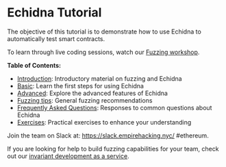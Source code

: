 # Echidna Tutorial

The objective of this tutorial is to demonstrate how to use Echidna to automatically test smart contracts.

To learn through live coding sessions, watch our [Fuzzing workshop](https://www.youtube.com/watch?v=QofNQxW_K08&list=PLciHOL_J7Iwqdja9UH4ZzE8dP1IxtsBXI).

**Table of Contents:**

- [Introduction](introduction): Introductory material on fuzzing and Echidna
- [Basic](basic): Learn the first steps for using Echidna
- [Advanced](advanced): Explore the advanced features of Echidna
- [Fuzzing tips](./fuzzing_tips.md): General fuzzing recommendations
- [Frequently Asked Questions](./frequently_asked_questions.md): Responses to common questions about Echidna
- [Exercises](exercises): Practical exercises to enhance your understanding

Join the team on Slack at: https://slack.empirehacking.nyc/ #ethereum.

If you are looking for help to build fuzzing capabilities for your team, check out our [invariant development as a service](https://www.trailofbits.com/services/software-assurance/#blockchain-invariant-development).
